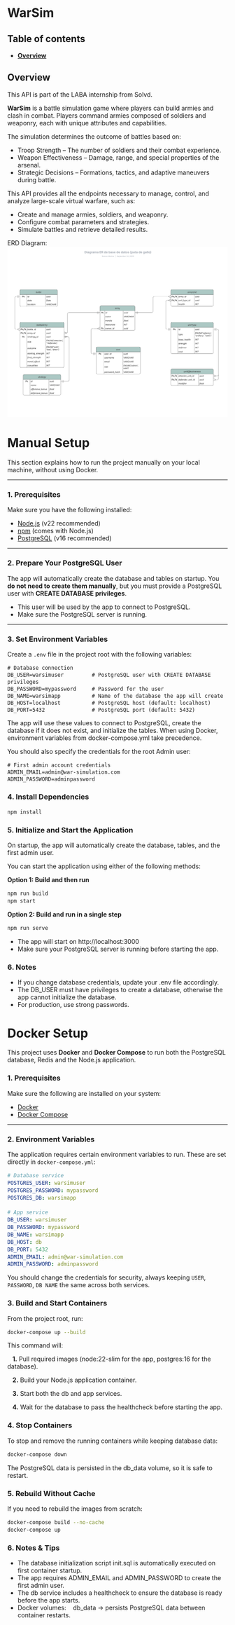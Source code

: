# WarSim

## Table of contents

- [**Overview**](#overview)

## Overview

This API is part of the LABA internship from Solvd.

**WarSim** is a battle simulation game where players can build armies and clash in combat.
Players command armies composed of soldiers and weaponry, each with unique attributes and capabilities.

The simulation determines the outcome of battles based on:

- Troop Strength – The number of soldiers and their combat experience.
- Weapon Effectiveness – Damage, range, and special properties of the arsenal.
- Strategic Decisions – Formations, tactics, and adaptive maneuvers during battle.

This API provides all the endpoints necessary to manage, control, and analyze large-scale virtual warfare, such as:

- Create and manage armies, soldiers, and weaponry.
- Configure combat parameters and strategies.
- Simulate battles and retrieve detailed results.

ERD Diagram:
![ERD DIAGRAM](./docs/ERD_warSim.png)


# Manual Setup

This section explains how to run the project manually on your local machine, without using Docker.

---

### 1. Prerequisites

Make sure you have the following installed:

- [Node.js](https://nodejs.org/) (v22 recommended)
- [npm](https://www.npmjs.com/) (comes with Node.js)
- [PostgreSQL](https://www.postgresql.org/download/) (v16 recommended)

---

### 2. Prepare Your PostgreSQL User

The app will automatically create the database and tables on startup. You **do not need to create them manually**, but you must provide a PostgreSQL user with **CREATE DATABASE privileges**.

- This user will be used by the app to connect to PostgreSQL.
- Make sure the PostgreSQL server is running.

---

### 3. Set Environment Variables

Create a `.env` file in the project root with the following variables:

```env
# Database connection
DB_USER=warsimuser         # PostgreSQL user with CREATE DATABASE privileges
DB_PASSWORD=mypassword     # Password for the user
DB_NAME=warsimapp          # Name of the database the app will create
DB_HOST=localhost          # PostgreSQL host (default: localhost)
DB_PORT=5432               # PostgreSQL port (default: 5432)
```

The app will use these values to connect to PostgreSQL, create the database if it does not exist, and initialize the tables.
When using Docker, environment variables from docker-compose.yml take precedence.

You should also specify the credentials for the root Admin user: 
```env
# First admin account credentials
ADMIN_EMAIL=admin@war-simulation.com
ADMIN_PASSWORD=adminpassword
```

### 4. Install Dependencies

```bash
npm install
```

### 5. Initialize and Start the Application

On startup, the app will automatically create the database, tables, and the first admin user.

You can start the application using either of the following methods:

**Option 1: Build and then run**
```bash
npm run build
npm start
```

**Option 2: Build and run in a single step**
```bash
npm run serve
```

- The app will start on http://localhost:3000
- Make sure your PostgreSQL server is running before starting the app.

### 6. Notes

- If you change database credentials, update your .env file accordingly.
- The DB_USER must have privileges to create a database, otherwise the app cannot initialize the database.
- For production, use strong passwords.




# Docker Setup

This project uses **Docker** and **Docker Compose** to run both the PostgreSQL database, Redis and the Node.js application.

### 1. Prerequisites

Make sure the following are installed on your system:

- [Docker](https://www.docker.com/get-started)
- [Docker Compose](https://docs.docker.com/compose/install/)

---

### 2. Environment Variables

The application requires certain environment variables to run. These are set directly in `docker-compose.yml`:

```yaml
# Database service
POSTGRES_USER: warsimuser
POSTGRES_PASSWORD: mypassword
POSTGRES_DB: warsimapp

# App service
DB_USER: warsimuser
DB_PASSWORD: mypassword
DB_NAME: warsimapp
DB_HOST: db
DB_PORT: 5432
ADMIN_EMAIL: admin@war-simulation.com
ADMIN_PASSWORD: adminpassword
```
You should change the credentials for security, always keeping `USER`, `PASSWORD`, `DB NAME` the same across both services.

### 3. Build and Start Containers

From the project root, run:

```bash
docker-compose up --build
```

This command will:

&nbsp;&nbsp;&nbsp;**1.** Pull required images (node:22-slim for the app, postgres:16 for the database).

&nbsp;&nbsp;&nbsp;**2.** Build your Node.js application container.

&nbsp;&nbsp;&nbsp;**3.** Start both the db and app services.

&nbsp;&nbsp;&nbsp;**4.** Wait for the database to pass the healthcheck before starting the app.

### 4. Stop Containers

To stop and remove the running containers while keeping database data:

```bash
docker-compose down
```

The PostgreSQL data is persisted in the db_data volume, so it is safe to restart.

### 5. Rebuild Without Cache

If you need to rebuild the images from scratch:

```bash
docker-compose build --no-cache
docker-compose up
```

### 6. Notes & Tips

- The database initialization script init.sql is automatically executed on first container startup.
- The app requires ADMIN_EMAIL and ADMIN_PASSWORD to create the first admin user.
- The db service includes a healthcheck to ensure the database is ready before the app starts.
- Docker volumes:
&nbsp;&nbsp;&nbsp;db_data → persists PostgreSQL data between container restarts.
